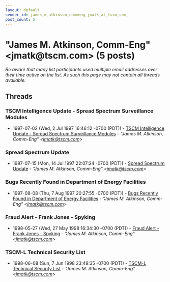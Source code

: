 ```yaml
---
layout: default
sender_id: james_m_atkinson_commeng_jmatk_at_tscm_com_
post_count: 5
---
```


# "James M. Atkinson, Comm-Eng" <jmatk<span>@</span>tscm.com> (5 posts)

_Be aware that many list participants used multiple email addresses over their time active on the list. As such this page may not contain all threads available._

## Threads

### TSCM Intelligence Update - Spread Spectrum Surveillance Modules
+ 1997-07-02 (Wed, 2 Jul 1997 16:46:12 -0700 (PDT)) - [TSCM Intelligence Update - Spread Spectrum Surveillance Modules](/archive/1997/07/2ef6dad928c3da734f17b5308fd3a7dba240b76950da04b911ae580b03c6edce) - _"James M. Atkinson, Comm-Eng" \<jmatk@tscm.com\>_

### Spread Spectrum Update
+ 1997-07-15 (Mon, 14 Jul 1997 22:07:24 -0700 (PDT)) - [Spread Spectrum Update](/archive/1997/07/68e34f43f2e34c16a10838205eccee584858df85f10b545ce661173daad34b8a) - _"James M. Atkinson, Comm-Eng" \<jmatk@tscm.com\>_

### Bugs Recently Found in Department of Energy Facilities
+ 1997-08-08 (Thu, 7 Aug 1997 20:27:55 -0700 (PDT)) - [Bugs Recently Found in Department of Energy Facilities](/archive/1997/08/dad127616dc6c9b30b47c11480c35149a615dc542107f254e9e9f919063d8f9d) - _"James M. Atkinson, Comm-Eng" \<jmatk@tscm.com\>_

### Fraud Alert - Frank Jones - Spyking
+ 1998-05-27 (Wed, 27 May 1998 16:34:30 -0700 (PDT)) - [Fraud Alert - Frank Jones - Spyking](/archive/1998/05/89ce401dbcafde59868a805099832e26c3fda4d63170df94c6f1805b186693ba) - _"James M. Atkinson, Comm-Eng" \<jmatk@tscm.com\>_

### TSCM-L Technical Security List
+ 1998-06-08 (Sun, 7 Jun 1998 23:49:35 -0700 (PDT)) - [TSCM-L Technical Security List](/archive/1998/06/571a09d74a9c82893f1d707f7762146d410ea649db202dacf3ce7726b29f8f61) - _"James M. Atkinson, Comm-Eng" \<jmatk@tscm.com\>_

